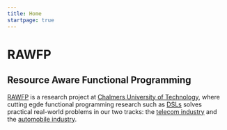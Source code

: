 ```yaml
---
title: Home
startpage: true
---
```


# RAWFP
## Resource Aware Functional Programming

[RAWFP](background.html) is a research project at [Chalmers University of
Technology](http://www.chalmers.se), where cutting egde functional programming research such
as [DSLs](dsl.html) solves practical real-world problems in our two tracks: the [telecom
industry](telecom.html) and the [automobile industry](automotive.html).
